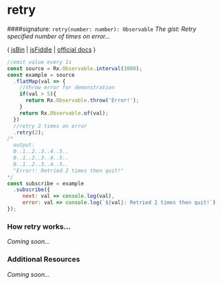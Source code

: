 # retry
####signature: `retry(number: number): Observable`
*The gist: Retry specified number of times on error...*

( [jsBin](http://jsbin.com/yovacuxuqa/1/edit?js,console) | [jsFiddle](https://jsfiddle.net/qg6qfqLz/11/) | [ official docs](http://reactivex.io/rxjs/class/es6/Observable.js~Observable.html#instance-method-retry) )

```js
//emit value every 1s
const source = Rx.Observable.interval(1000);
const example = source
  .flatMap(val => {
    //throw error for demonstration
    if(val > 5){
      return Rx.Observable.throw('Error!');
    }
    return Rx.Observable.of(val);
  })
  //retry 2 times on error
  .retry(2);
/*
  output: 
  0..1..2..3..4..5..
  0..1..2..3..4..5..
  0..1..2..3..4..5..
  "Error!: Retried 2 times then quit!"
*/
const subscribe = example
  .subscribe({
     next: val => console.log(val),
     error: val => console.log(`${val}: Retried 2 times then quit!`)
});
```

### How retry works...
*Coming soon...*


### Additional Resources
*Coming soon...*